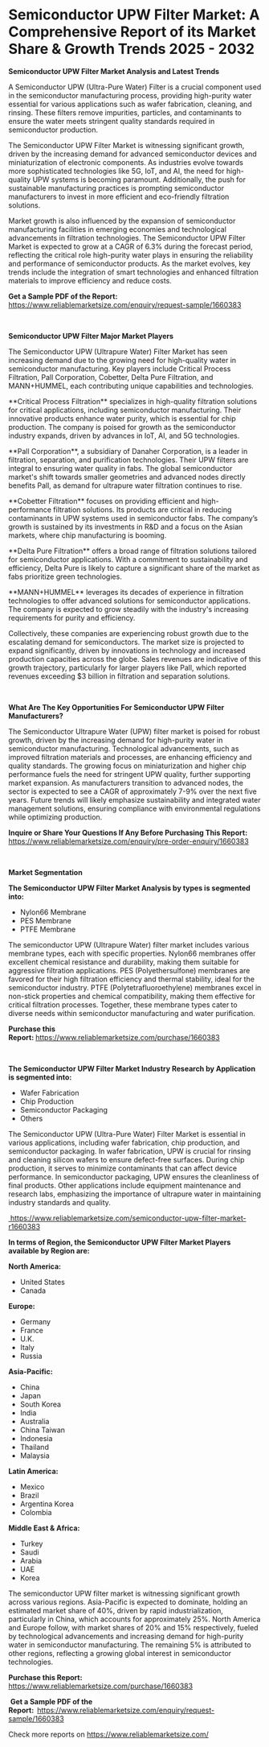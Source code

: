 <p><h1>Semiconductor UPW Filter Market: A Comprehensive Report of its Market Share & Growth Trends 2025 - 2032</h1></p><p><strong>Semiconductor UPW Filter Market Analysis and Latest Trends</strong></p>
<p><p>A Semiconductor UPW (Ultra-Pure Water) Filter is a crucial component used in the semiconductor manufacturing process, providing high-purity water essential for various applications such as wafer fabrication, cleaning, and rinsing. These filters remove impurities, particles, and contaminants to ensure the water meets stringent quality standards required in semiconductor production.</p><p>The Semiconductor UPW Filter Market is witnessing significant growth, driven by the increasing demand for advanced semiconductor devices and miniaturization of electronic components. As industries evolve towards more sophisticated technologies like 5G, IoT, and AI, the need for high-quality UPW systems is becoming paramount. Additionally, the push for sustainable manufacturing practices is prompting semiconductor manufacturers to invest in more efficient and eco-friendly filtration solutions.</p><p>Market growth is also influenced by the expansion of semiconductor manufacturing facilities in emerging economies and technological advancements in filtration technologies. The Semiconductor UPW Filter Market is expected to grow at a CAGR of 6.3% during the forecast period, reflecting the critical role high-purity water plays in ensuring the reliability and performance of semiconductor products. As the market evolves, key trends include the integration of smart technologies and enhanced filtration materials to improve efficiency and reduce costs.</p></p>
<p><strong>Get a Sample PDF of the Report:&nbsp;</strong> <a href="https://www.reliablemarketsize.com/enquiry/request-sample/1660383?utm_campaign=1845&utm_medium=2&utm_source=Github&utm_content=ia&utm_term=17012025&utm_id=semiconductor-upw-filter">https://www.reliablemarketsize.com/enquiry/request-sample/1660383</a></p>
<p>&nbsp;</p>
<p><strong>Semiconductor UPW Filter Major Market Players</strong></p>
<p><p>The Semiconductor UPW (Ultrapure Water) Filter Market has seen increasing demand due to the growing need for high-quality water in semiconductor manufacturing. Key players include Critical Process Filtration, Pall Corporation, Cobetter, Delta Pure Filtration, and MANN+HUMMEL, each contributing unique capabilities and technologies.</p><p>**Critical Process Filtration** specializes in high-quality filtration solutions for critical applications, including semiconductor manufacturing. Their innovative products enhance water purity, which is essential for chip production. The company is poised for growth as the semiconductor industry expands, driven by advances in IoT, AI, and 5G technologies.</p><p>**Pall Corporation**, a subsidiary of Danaher Corporation, is a leader in filtration, separation, and purification technologies. Their UPW filters are integral to ensuring water quality in fabs. The global semiconductor market's shift towards smaller geometries and advanced nodes directly benefits Pall, as demand for ultrapure water filtration continues to rise.</p><p>**Cobetter Filtration** focuses on providing efficient and high-performance filtration solutions. Its products are critical in reducing contaminants in UPW systems used in semiconductor fabs. The company’s growth is sustained by its investments in R&D and a focus on the Asian markets, where chip manufacturing is booming.</p><p>**Delta Pure Filtration** offers a broad range of filtration solutions tailored for semiconductor applications. With a commitment to sustainability and efficiency, Delta Pure is likely to capture a significant share of the market as fabs prioritize green technologies.</p><p>**MANN+HUMMEL** leverages its decades of experience in filtration technologies to offer advanced solutions for semiconductor applications. The company is expected to grow steadily with the industry's increasing requirements for purity and efficiency.</p><p>Collectively, these companies are experiencing robust growth due to the escalating demand for semiconductors. The market size is projected to expand significantly, driven by innovations in technology and increased production capacities across the globe. Sales revenues are indicative of this growth trajectory, particularly for larger players like Pall, which reported revenues exceeding $3 billion in filtration and separation solutions.</p></p>
<p>&nbsp;</p>
<p><strong>What Are The Key Opportunities For Semiconductor UPW Filter Manufacturers?</strong></p>
<p><p>The Semiconductor Ultrapure Water (UPW) filter market is poised for robust growth, driven by the increasing demand for high-purity water in semiconductor manufacturing. Technological advancements, such as improved filtration materials and processes, are enhancing efficiency and quality standards. The growing focus on miniaturization and higher chip performance fuels the need for stringent UPW quality, further supporting market expansion. As manufacturers transition to advanced nodes, the sector is expected to see a CAGR of approximately 7-9% over the next five years. Future trends will likely emphasize sustainability and integrated water management solutions, ensuring compliance with environmental regulations while optimizing production.</p></p>
<p><strong>Inquire or Share Your Questions If Any Before Purchasing This Report:</strong> <a href="https://www.reliablemarketsize.com/enquiry/pre-order-enquiry/1660383?utm_campaign=1845&utm_medium=2&utm_source=Github&utm_content=ia&utm_term=17012025&utm_id=semiconductor-upw-filter">https://www.reliablemarketsize.com/enquiry/pre-order-enquiry/1660383</a></p>
<p>&nbsp;</p>
<p><strong>Market Segmentation</strong></p>
<p><strong>The Semiconductor UPW Filter Market Analysis by types is segmented into:</strong></p>
<p><ul><li>Nylon66 Membrane</li><li>PES Membrane</li><li>PTFE Membrane</li></ul></p>
<p><p>The semiconductor UPW (Ultrapure Water) filter market includes various membrane types, each with specific properties. Nylon66 membranes offer excellent chemical resistance and durability, making them suitable for aggressive filtration applications. PES (Polyethersulfone) membranes are favored for their high filtration efficiency and thermal stability, ideal for the semiconductor industry. PTFE (Polytetrafluoroethylene) membranes excel in non-stick properties and chemical compatibility, making them effective for critical filtration processes. Together, these membrane types cater to diverse needs within semiconductor manufacturing and water purification.</p></p>
<p><strong>Purchase this Report:&nbsp;</strong><a href="https://www.reliablemarketsize.com/purchase/1660383?utm_campaign=1845&utm_medium=2&utm_source=Github&utm_content=ia&utm_term=17012025&utm_id=semiconductor-upw-filter">https://www.reliablemarketsize.com/purchase/1660383</a></p>
<p>&nbsp;</p>
<p><strong>The Semiconductor UPW Filter Market Industry Research by Application is segmented into:</strong></p>
<p><ul><li>Wafer Fabrication</li><li>Chip Production</li><li>Semiconductor Packaging</li><li>Others</li></ul></p>
<p><p>The Semiconductor UPW (Ultra-Pure Water) Filter Market is essential in various applications, including wafer fabrication, chip production, and semiconductor packaging. In wafer fabrication, UPW is crucial for rinsing and cleaning silicon wafers to ensure defect-free surfaces. During chip production, it serves to minimize contaminants that can affect device performance. In semiconductor packaging, UPW ensures the cleanliness of final products. Other applications include equipment maintenance and research labs, emphasizing the importance of ultrapure water in maintaining industry standards and quality.</p></p>
<p><a href="https://www.reliablemarketsize.com/semiconductor-upw-filter-market-r1660383?utm_campaign=1845&utm_medium=2&utm_source=Github&utm_content=ia&utm_term=17012025&utm_id=semiconductor-upw-filter">&nbsp;https://www.reliablemarketsize.com/semiconductor-upw-filter-market-r1660383</a></p>
<p><strong>In terms of Region, the Semiconductor UPW Filter Market Players available by Region are:</strong></p>
<p>
    <p> <strong> North America: </strong>
        <ul>
            <li>United States</li>
            <li>Canada</li>
        </ul>
        </p> 
    <p> <strong> Europe: </strong>
        <ul>
            <li>Germany</li>
            <li>France</li>
            <li>U.K.</li>
            <li>Italy</li>
            <li>Russia</li>
        </ul>
        </p> 
    <p> <strong> Asia-Pacific: </strong>
        <ul>
            <li>China</li>
            <li>Japan</li>
            <li>South Korea</li>
            <li>India</li>
            <li>Australia</li>
            <li>China Taiwan</li>
            <li>Indonesia</li>
            <li>Thailand</li>
            <li>Malaysia</li>
        </ul>
        </p> 
    <p> <strong> Latin America: </strong>
        <ul>
            <li>Mexico</li>
            <li>Brazil</li>
            <li>Argentina Korea</li>
            <li>Colombia</li>
        </ul>
        </p> 
    <p> <strong> Middle East & Africa: </strong>
        <ul>
            <li>Turkey</li>
            <li>Saudi</li>
            <li>Arabia</li>
            <li>UAE</li>
            <li>Korea</li>
        </ul>
    </p>
    </p>
<p><p>The semiconductor UPW filter market is witnessing significant growth across various regions. Asia-Pacific is expected to dominate, holding an estimated market share of 40%, driven by rapid industrialization, particularly in China, which accounts for approximately 25%. North America and Europe follow, with market shares of 20% and 15% respectively, fueled by technological advancements and increasing demand for high-purity water in semiconductor manufacturing. The remaining 5% is attributed to other regions, reflecting a growing global interest in semiconductor technologies.</p></p>
<p><strong>Purchase this Report: </strong><a href="https://www.reliablemarketsize.com/purchase/1660383?utm_campaign=1845&utm_medium=2&utm_source=Github&utm_content=ia&utm_term=17012025&utm_id=semiconductor-upw-filter">https://www.reliablemarketsize.com/purchase/1660383</a></p>
<p>&nbsp;<strong>Get a Sample PDF of the Report:&nbsp;&nbsp;</strong><a href="https://www.reliablemarketsize.com/enquiry/request-sample/1660383?utm_campaign=1845&utm_medium=2&utm_source=Github&utm_content=ia&utm_term=17012025&utm_id=semiconductor-upw-filter">https://www.reliablemarketsize.com/enquiry/request-sample/1660383</a></p>
<p><strong></strong></p>
<p>Check more reports on <a href="https://www.reliablemarketsize.com/?utm_campaign=1845&utm_medium=2&utm_source=Github&utm_content=ia&utm_term=17012025&utm_id=semiconductor-upw-filter">https://www.reliablemarketsize.com/</a></p>